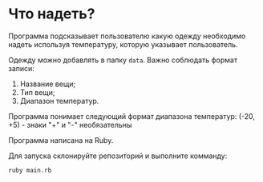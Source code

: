 # Что надеть?

Программа подсказывает пользователю какую одежду необходимо надеть используя температуру, которую указывает пользователь.

Одежду можно добавлять в папку ```data```. 
Важно соблюдать формат записи:
1. Название вещи;
2. Тип вещи;
3. Диапазон температур.

Программа понимает следующий формат диапазона температур:
(-20, +5) - знаки "+" и "-" необязательны

Программа написана на Ruby.

Для запуска склонируйте репозиторий и выполните комманду:
```
ruby main.rb
```
